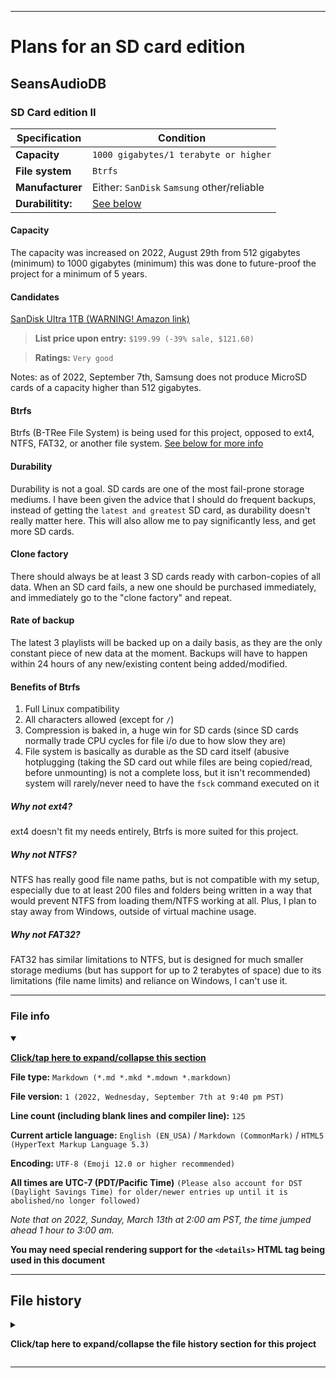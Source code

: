 
***

# Plans for an SD card edition

## SeansAudioDB

### SD Card edition II

| Specification | Condition |
|---|---|
| **Capacity** | `1000 gigabytes/1 terabyte or higher` |
| **File system** | `Btrfs` |
| **Manufacturer** | Either: `SanDisk` `Samsung` other/reliable |
| **Durabilitity:** | [See below](#Durability) |

#### Capacity

The capacity was increased on 2022, August 29th from 512 gigabytes (minimum) to 1000 gigabytes (minimum) this was done to future-proof the project for a minimum of 5 years.

#### Candidates

[SanDisk Ultra 1TB (WARNING! Amazon link)](https://www.amazon.com/SanDisk-Ultra-MicroSDXC-Memory-Adapter/dp/B08HCPTMJG)

> **List price upon entry:** `$199.99 (-39% sale, $121.60)`

> **Ratings:** `Very good`

Notes: as of 2022, September 7th, Samsung does not produce MicroSD cards of a capacity higher than 512 gigabytes.

#### Btrfs

Btrfs (B-TRee File System) is being used for this project, opposed to ext4, NTFS, FAT32, or another file system. [See below for more info](#Benefits-of-Brtfs)

#### Durability

Durability is not a goal. SD cards are one of the most fail-prone storage mediums. I have been given the advice that I should do frequent backups, instead of getting the `latest and greatest` SD card, as durability doesn't really matter here. This will also allow me to pay significantly less, and get more SD cards.

#### Clone factory

There should always be at least 3 SD cards ready with carbon-copies of all data. When an SD card fails, a new one should be purchased immediately, and immediately go to the "clone factory" and repeat.

#### Rate of backup

The latest 3 playlists will be backed up on a daily basis, as they are the only constant piece of new data at the moment. Backups will have to happen within 24 hours of any new/existing content being added/modified.

#### Benefits of Btrfs

1. Full Linux compatibility
2. All characters allowed (except for `/`)
3. Compression is baked in, a huge win for SD cards (since SD cards normally trade CPU cycles for file i/o due to how slow they are) 
4. File system is basically as durable as the SD card itself (abusive hotplugging (taking the SD card out while files are being copied/read, before unmounting) is not a complete loss, but it isn't recommended) system will rarely/never need to have the `fsck` command executed on it

##### Why not ext4?

ext4 doesn't fit my needs entirely, Btrfs is more suited for this project.

##### Why not NTFS?

NTFS has really good file name paths, but is not compatible with my setup, especially due to at least 200 files and folders being written in a way that would prevent NTFS from loading them/NTFS working at all. Plus, I plan to stay away from Windows, outside of virtual machine usage.

##### Why not FAT32?

FAT32 has similar limitations to NTFS, but is designed for much smaller storage mediums (but has support for up to 2 terabytes of space) due to its limitations (file name limits) and reliance on Windows, I can't use it.

***

### File info

<details open><summary><p lang="en"><b><u>Click/tap here to expand/collapse this section</u></b></p></summary>

**File type:** `Markdown (*.md *.mkd *.mdown *.markdown)`

**File version:** `1 (2022, Wednesday, September 7th at 9:40 pm PST)`

**Line count (including blank lines and compiler line):** `125`
  
**Current article language:** `English (EN_USA)` / `Markdown (CommonMark)` / `HTML5 (HyperText Markup Language 5.3)`

**Encoding:** `UTF-8 (Emoji 12.0 or higher recommended)`

**All times are UTC-7 (PDT/Pacific Time)** `(Please also account for DST (Daylight Savings Time) for older/newer entries up until it is abolished/no longer followed)`

_Note that on 2022, Sunday, March 13th at 2:00 am PST, the time jumped ahead 1 hour to 3:00 am._

**You may need special rendering support for the `<details>` HTML tag being used in this document**

</details>

***

## File history

<details><summary><p lang="en"><b>Click/tap here to expand/collapse the file history section for this project</b></p></summary>

<details><summary><p lang="en"><b>Version 1 (2022, Wednesday, September 7th at 9:40 pm PST)</b></p></summary>

**This version was made by:** [`@seanpm2001`](https://github.com/seanpm2001/)

> Changes:

- [x] Started the file
- [x] Added the title section
- [x] Added the main table
- [x] Added the `Capacity` section 
- [x] Added the `Durability` section
- [x] Added the `Clone factory` section
- [x] Added the `Rate of backup` section
- [x] Added the `Candidates` section
- [x] Added the `Btrfs` section
- [x] Added the `Durability` section
- [x] Added the `Benefits of Btrfs` section
- - [x] Added the `Why not ext4` section
- - [x] Added the `Why not NTFS` section
- - [x] Added the `Why not FAT32` section
- [x] Added the `file info` section
- [x] Added the `file history` section
- [ ] No other changes in version 1

</details>

</details>

***
